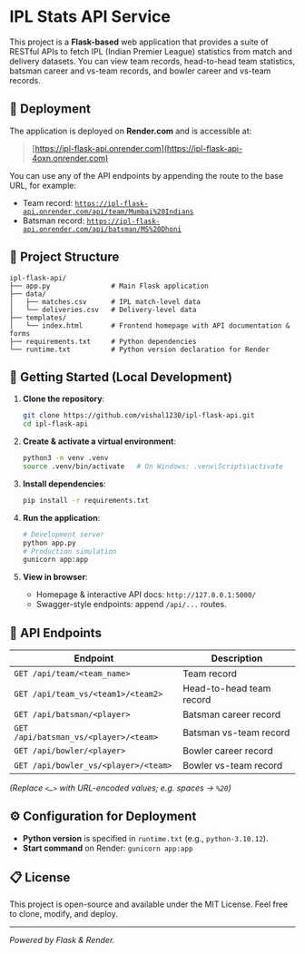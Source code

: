 # IPL Stats API Service

This project is a **Flask-based** web application that provides a suite of RESTful APIs to fetch IPL (Indian Premier League) statistics from match and delivery datasets. You can view team records, head-to-head team statistics, batsman career and vs-team records, and bowler career and vs-team records.

## 🔗 Deployment

The application is deployed on **Render.com** and is accessible at:

> [https://ipl-flask-api.onrender.com](https://ipl-flask-api-4oxn.onrender.com)

You can use any of the API endpoints by appending the route to the base URL, for example:

- Team record: [`https://ipl-flask-api.onrender.com/api/team/Mumbai%20Indians`](https://ipl-flask-api-4oxn.onrender.com/api/team/Mumbai%20Indians)
- Batsman record: [`https://ipl-flask-api.onrender.com/api/batsman/MS%20Dhoni`](https://ipl-flask-api-4oxn.onrender.com/api/batsman/MS%20Dhoni)

## 📂 Project Structure

```
ipl-flask-api/
├── app.py               # Main Flask application
├── data/
│   ├── matches.csv      # IPL match-level data
│   └── deliveries.csv   # Delivery-level data
├── templates/
│   └── index.html       # Frontend homepage with API documentation & forms
├── requirements.txt     # Python dependencies
└── runtime.txt          # Python version declaration for Render
```

## 🚀 Getting Started (Local Development)

1. **Clone the repository**:
   ```bash
   git clone https://github.com/vishal1230/ipl-flask-api.git
   cd ipl-flask-api
   ```

2. **Create & activate a virtual environment**:
   ```bash
   python3 -m venv .venv
   source .venv/bin/activate   # On Windows: .venv\Scripts\activate
   ```

3. **Install dependencies**:
   ```bash
   pip install -r requirements.txt
   ```

4. **Run the application**:
   ```bash
   # Development server
   python app.py
   # Production simulation
   gunicorn app:app
   ```

5. **View in browser**:
   - Homepage & interactive API docs: `http://127.0.0.1:5000/`
   - Swagger-style endpoints: append `/api/...` routes.

## 📖 API Endpoints

| Endpoint                                    | Description                                         |
|---------------------------------------------|-----------------------------------------------------|
| `GET /api/team/<team_name>`                  | Team record
| `GET /api/team_vs/<team1>/<team2>`           | Head-to-head team record                            |
| `GET /api/batsman/<player>`                  | Batsman career record                               |
| `GET /api/batsman_vs/<player>/<team>`        | Batsman vs-team record                              |
| `GET /api/bowler/<player>`                   | Bowler career record                                |
| `GET /api/bowler_vs/<player>/<team>`         | Bowler vs-team record                               |

*(Replace `<…>` with URL-encoded values; e.g. spaces → `%20`)*

## ⚙️ Configuration for Deployment

- **Python version** is specified in `runtime.txt` (e.g., `python-3.10.12`).
- **Start command** on Render: `gunicorn app:app`

## 📋 License

This project is open-source and available under the MIT License. Feel free to clone, modify, and deploy.

---

*Powered by Flask & Render.*

